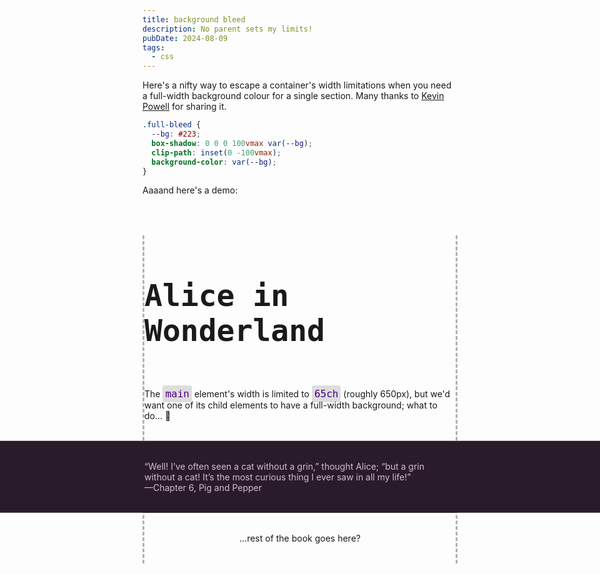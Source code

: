 ```yaml
---
title: background bleed
description: No parent sets my limits!
pubDate: 2024-08-09
tags:
  - css
---
```


Here's a nifty way to escape a container's width limitations when you need
a full-width background colour for a single section. Many thanks to [Kevin Powell](https://www.youtube.com/shorts/81pnuZFarRw) for sharing it.

```css
.full-bleed {
  --bg: #223;
  box-shadow: 0 0 0 100vmax var(--bg);
  clip-path: inset(0 -100vmax);
  background-color: var(--bg);
}
```

Aaaand here's a demo:

<main class="demo">
  <style>
    .full-bleed {
      --bg: #2a1b2a;
      box-shadow: 0 0 0 100vmax var(--bg);
      clip-path: inset(0 -100vmax);
      background-color: var(--bg);
      color: #d3bbd3;
    }
    main.demo {
      display: grid;
      place-items: center;
      margin: 4rem auto 12rem;
      max-width: 65ch;
      border-left: 3px dashed #b3b3b3;
      border-right: 3px dashed #b3b3b3;
    }
    .demo section {
      padding: 2rem 0;
    }
    .demo code {
      font-family: monospace;
      background-color: #ddd;
      font-size: 1rem;
      padding: 0.25rem;
      border-radius: 0.25rem;
      color: indigo;
    }
    .demo pre {
      background: #ddd;
      padding: 1rem;
    }
    .demo h1 {
      font-family: monospace;
      font-size: 3rem;
    }
    .demo em {
      font-style: italic;
    }
  </style>


  <h1>Alice in Wonderland</h1>

  <section>
    The <code>main</code> element's width is limited to <code>65ch</code> (roughly 650px), but we'd want one of its child elements to have a full-width background; what to do... 🤔
  </section>

  <section class="full-bleed">
  “Well! I’ve often seen a cat without a grin,” thought Alice; “but a grin without a cat! It’s the most curious thing I ever saw in all my life!”
  <br>—Chapter 6, Pig and Pepper</section>


  <section>...rest of the book goes here?</section>
</main>
